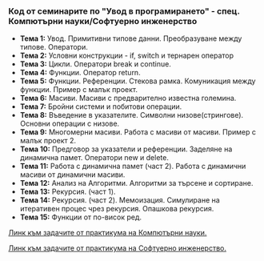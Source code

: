 ### Код от семинарите по "Увод в програмирането" - спец. Компютърни науки/Софтуерно инженерство

- **Тема 1:** Увод. Примитивни типове данни. Преобразуване между типове. Оператори. 
- **Тема 2:** Условни конструкции - if, switch и тернарен оператор
- **Тема 3:** Цикли. Оператори break и continue.
- **Тема 4:** Функции. Оператор return.
- **Тема 5:** Функции. Референции. Стекова рамка. Комуникация между функции. Пример с малък проект.
- **Тема 6:** Масиви. Масиви с предварително известна големина.
- **Тема 7:** Бройни системи и побитови операции.
- **Тема 8:** Въведение в указателите. Символни низове(стрингове). Основни операции с низове.
- **Тема 9:** Многомерни масиви. Работа с масиви от масиви. Пример с малък проект 2.
- **Тема 10:** Предговор за указатели и референции. Заделяне на динамична памет. Оператори new и delete.
- **Тема 11:** Работа с динамична памет (част 2). Работа с динамични масиви от динамични масиви.
- **Тема 12:** Анализ на Алгоритми. Алгоритми за търсене и сортиране.
- **Тема 13:** Рекурсия. (част 1).
- **Тема 14:** Рекурсия. (част 2). Мемоизация. Симулиране на итеративен процес чрез рекурсия. Опашкова рекурсия.
- **Тема 15:** Функции от по-висок ред.


[Линк към задачите от практикума на Компютърни науки.](https://github.com/Angeld55/Introduction_to_programming_FMI/tree/main/KN%20Practicum)

[Линк към задачите от практикума на Софтуерно инженерство.](https://github.com/Angeld55/Introduction_to_programming_FMI/tree/main/SI%20Practicum)
